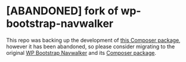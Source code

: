 **[ABANDONED]** fork of wp-bootstrap-navwalker
======================

This repo was backing up the development of [this Composer package](https://packagist.org/packages/salaros/wp-bootstrap-navwalker), however it has been abandoned, so please consider migrating to the original [WP Bootstrap Navwalker](https://github.com/wp-bootstrap/wp-bootstrap-navwalker) and its [Composer package](https://packagist.org/packages/wp-bootstrap/wp-bootstrap-navwalker).
